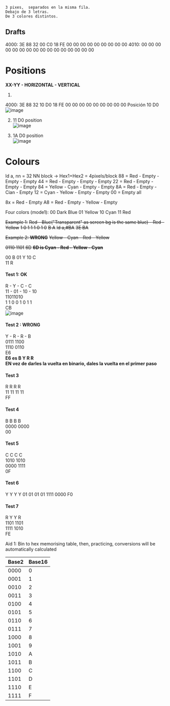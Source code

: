 
    3 pixes,  separados en la misma fila.
    Debajo de 3 letras.
    De 3 colores distintos.

## Drafts
4000:  3E 88 32 00 C0 18 FE 00 00 00 00 00 00 00 00 00
4010:  00 00 00 00 00 00 00 00 00 00 00 00 00 00 00 00

# Positions
**XX-YY - HORIZONTAL - VERTICAL**

1. 
4000:  3E 88 32 10 D0 18 FE 00 00 00 00 00 00 00 00 00
Posición 10 D0 
![image](https://github.com/user-attachments/assets/ddb2f250-8635-4be8-bbbf-48cdaed3ee91)  

2.  11 D0 position  
![image](https://github.com/user-attachments/assets/6bb58126-27da-4974-9f6a-aaa0881e4fe8)  

3.  1A D0 position  
![image](https://github.com/user-attachments/assets/cb5b57a9-c63c-4d69-a65b-41794df13f6f)  

# Colours
ld a, nn = 32
NN block -> Hex1+Hex2 = 4pixels/block
88 = Red - Empty - Empty - Empty
44 = Red - Empty - Empty - Empty
22 = Red - Empty - Empty - Empty
84 = Yellow - Cyan - Empty - Empty
8A = Red - Empty - Cian - Empty
12 = Cyan - Yellow - Empty - Empty
00 = Empty all



8x = Red - Empty
A8 = Red - Empty - Yellow - Empty


Four colors (mode1):
00 	Dark Blue
01 	Yellow
10 	Cyan
11 	Red

~~Example 1:~~
~~Red - Blue("Transparent" as screen bg is the same blue) - Red - Yellow~~
~~1 0 1 1  1 0 1 0~~
~~B A~~
~~ld a,#BA~~
~~3E BA~~

~~Example 2: **WRONG**~~
~~Yellow - Cyan - Red - Yellow~~

~~0110 1101~~
~~6D~~
 ~~**6D is Cyan - Red - Yellow - Cyan**~~

 00    B
 01    Y
 10    C    
 11    R

#### Test 1: **OK**

R - Y - C - C  
11 - 01 - 10 - 10  
11011010  
1 1 0 0   1 0 1 1  
CB  
![image](https://github.com/user-attachments/assets/cb2e19d7-35ff-4802-a3ea-4264dab30254)  


#### Test 2  : **WRONG**
Y - R - R - B  
0111 1100  
1110   0110  
E6  
**E6 es B Y R R**  
**EN vez de darles la vuelta en binario, dales la vuelta en el primer paso**  


#### Test 3
R R R R    
11 11 11 11  
FF  

#### Test 4
B B B B  
0000 0000  
00  

#### Test 5
C C C C  
1010 1010  
0000    1111  
0F  

#### Test 6
Y Y Y Y
01 01 01 01
1111    0000
F0

#### Test 7
R Y Y R  
1101 1101  
1111    1010  
FE




Aid 1: Bin to hex memorising table, then, practicing, conversions will be automatically calculated

| Base2  | Base16 |
|-----------|-------------|
| 0000      | 0           |
| 0001      | 1           |
| 0010      | 2           |
| 0011      | 3           |
| 0100      | 4           |
| 0101      | 5           |
| 0110      | 6           |
| 0111      | 7           |
| 1000      | 8           |
| 1001      | 9           |
| 1010      | A           |
| 1011      | B           |
| 1100      | C           |
| 1101      | D           |
| 1110      | E           |
| 1111      | F           |


